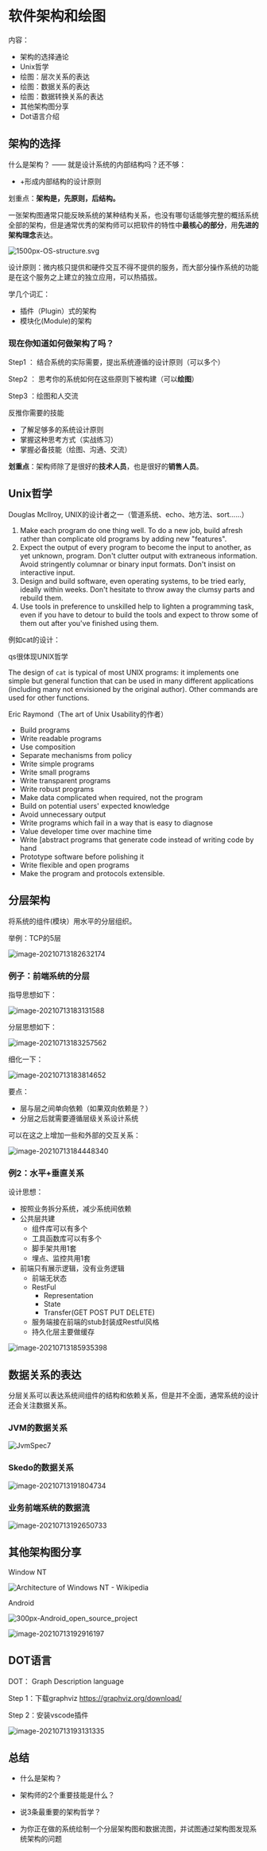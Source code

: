 # 软件架构和绘图



内容：

- 架构的选择通论
- Unix哲学
- 绘图：层次关系的表达
- 绘图：数据关系的表达
- 绘图：数据转换关系的表达
- 其他架构图分享
- Dot语言介绍



## 架构的选择

什么是架构？ —— 就是设计系统的内部结构吗？还不够：

- +形成内部结构的设计原则

划重点：**架构是，先原则，后结构。**



一张架构图通常只能反映系统的某种结构关系，也没有哪句话能够完整的概括系统全部的架构，但是通常优秀的架构师可以把软件的特性中**最核心的部分**，用**先进的架构理念**表达。

![1500px-OS-structure.svg](D:\dev\skedo-courses\docs\skedo-course-doc\assets\1500px-OS-structure.svg.png)

设计原则：微内核只提供和硬件交互不得不提供的服务，而大部分操作系统的功能是在这个服务之上建立的独立应用，可以热插拔。

学几个词汇：

- 插件（Plugin）式的架构
- 模块化(Module)的架构



### 现在你知道如何做架构了吗？



Step1 ： 结合系统的实际需要，提出系统遵循的设计原则（可以多个）

Step2 ： 思考你的系统如何在这些原则下被构建（可以**绘图**）

Step3 ：绘图和人交流



反推你需要的技能

- 了解足够多的系统设计原则
- 掌握这种思考方式（实战练习）
- 掌握必备技能（绘图、沟通、交流）



**划重点**：架构师除了是很好的**技术人员**，也是很好的**销售人员**。 

## Unix哲学



Douglas McIlroy, UNIX的设计者之一（管道系统、echo、地方法、sort……）

1. Make each program do one thing well. To do a new job, build afresh rather than complicate old programs by adding new "features". 
2. Expect the output of every program to become the input to another, as yet unknown, program. Don't clutter output with extraneous information. Avoid stringently columnar or binary input formats. Don't insist on interactive input.
3. Design and build software, even operating systems, to be tried early, ideally within weeks. Don't hesitate to throw away the clumsy parts and rebuild them.
4.  Use tools in preference to unskilled help to lighten a programming task, even if you have to detour to build the tools and expect to throw some of them out after you've finished using them.

例如cat的设计：

qs很体现UNIX哲学

The design of `cat` is typical of most UNIX programs: it implements one simple but general function that can be used in many different applications (including many not envisioned by the original author). Other commands are used for other functions.

Eric Raymond（The art of Unix Usability的作者）



- Build programs
- Write readable programs
- Use composition
- Separate mechanisms from policy
- Write simple programs
- Write small programs
- Write transparent programs
- Write robust programs
- Make data complicated when required, not the program
- Build on potential users' expected knowledge
- Avoid unnecessary output
- Write programs which fail in a way that is easy to diagnose
- Value developer time over machine time
- Write [abstract programs that generate code instead of writing code by hand
- Prototype software before polishing it
- Write flexible and open programs
- Make the program and protocols extensible.



## 分层架构



将系统的组件(模块）用水平的分层组织。



举例：TCP的5层

![image-20210713182632174](D:\dev\skedo-courses\docs\skedo-course-doc\assets\image-20210713182632174.png)



### 例子：前端系统的分层



指导思想如下：

![image-20210713183131588](D:\dev\skedo-courses\docs\skedo-course-doc\assets\image-20210713183131588.png)

分层思想如下：

![image-20210713183257562](D:\dev\skedo-courses\docs\skedo-course-doc\assets\image-20210713183257562.png)

细化一下：

![image-20210713183814652](D:\dev\skedo-courses\docs\skedo-course-doc\assets\image-20210713183814652.png)

要点：

- 层与层之间单向依赖（如果双向依赖是？）
- 分层之后就需要遵循层级关系设计系统



可以在这之上增加一些和外部的交互关系：

![image-20210713184448340](D:\dev\skedo-courses\docs\skedo-course-doc\assets\image-20210713184448340.png)

###  例2：水平+垂直关系



设计思想：

- 按照业务拆分系统，减少系统间依赖
- 公共层共建
  - 组件库可以有多个
  - 工具函数库可以有多个
  - 脚手架共用1套
  - 埋点、监控共用1套
- 前端只有展示逻辑，没有业务逻辑
  - 前端无状态
  - RestFul
    - Representation
    - State
    - Transfer(GET POST PUT DELETE)
  - 服务端接在前端的stub封装成Restful风格
  - 持久化层主要做缓存

![image-20210713185935398](D:\dev\skedo-courses\docs\skedo-course-doc\assets\image-20210713185935398.png)

## 数据关系的表达



分层关系可以表达系统间组件的结构和依赖关系，但是并不全面，通常系统的设计还会关注数据关系。

  

### **JVM**的数据关系

![JvmSpec7](D:\dev\skedo-courses\docs\skedo-course-doc\assets\JvmSpec7.png)



### **Skedo的数据关系**

![image-20210713191804734](D:\dev\skedo-courses\docs\skedo-course-doc\assets\image-20210713191804734.png)

### 业务前端系统的数据流



![image-20210713192650733](D:\dev\skedo-courses\docs\skedo-course-doc\assets\image-20210713192650733.png)

## 其他架构图分享

Window NT

![Architecture of Windows NT - Wikipedia](D:\dev\skedo-courses\docs\skedo-course-doc\assets\Windows_2000_architecture.svg)



Android

![300px-Android_open_source_project](D:\dev\skedo-courses\docs\skedo-course-doc\assets\300px-Android_open_source_project.png)

![image-20210713192916197](D:\dev\skedo-courses\docs\skedo-course-doc\assets\image-20210713192916197.png)



## DOT语言

DOT： Graph Description language

Step 1：下载graphviz https://graphviz.org/download/

Step 2：安装vscode插件

![image-20210713193131335](D:\dev\skedo-courses\docs\skedo-course-doc\assets\image-20210713193131335.png)



## 总结

- 什么是架构？

- 架构师的2个重要技能是什么？

- 说3条最重要的架构哲学？

- 为你正在做的系统绘制一个分层架构图和数据流图，并试图通过架构图发现系统架构的问题

  
